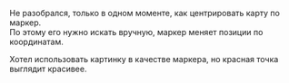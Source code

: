 Не разобрался, только в одном моменте, как центрировать карту по маркер.  
По этому его нужно искать вручную, маркер меняет позиции по координатам.

Хотел использовать картинку в качестве маркера, но красная точка выглядит красивее.